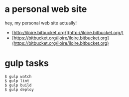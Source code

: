 # a personal web site

hey, my personal web site actually!

* [http://iloire.bitbucket.org/](http://iloire.bitbucket.org/)
* [https://bitbucket.org/iloire/iloire.bitbucket.org](https://bitbucket.org/iloire/iloire.bitbucket.org)

# gulp tasks

```
$ gulp watch
$ gulp lint
$ gulp build
$ gulp deploy
```